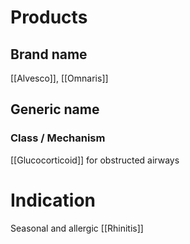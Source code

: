 # Products

## Brand name
[[Alvesco]], [[Omnaris]]

## Generic name


### Class / Mechanism
[[Glucocorticoid]] for obstructed airways

# Indication
Seasonal and allergic [[Rhinitis]]




